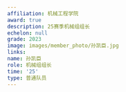 ```yaml
---
affiliation: 机械工程学院
award: true
description: 25赛季机械组组长
echelon: null
grade: 2023
image: images/member_photo/孙凯臣.jpg
links:
name: 孙凯臣
role: 机械组组长
time: '25'
type: 普通队员
---
```



